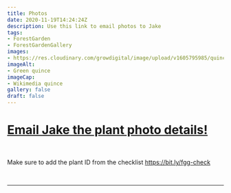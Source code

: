 ```yaml
---
title: Photos
date: 2020-11-19T14:24:24Z
description: Use this link to email photos to Jake
tags: 
- ForestGarden
- ForestGardenGallery
images: 
- https://res.cloudinary.com/growdigital/image/upload/v1605795985/quince-cathayensis.jpg
imageAlt:
- Green quince
imageCap:
- Wikimedia quince
gallery: false
draft: false
---
```


# <a class="button" href="mailto:hi@forestgardengallery.grwd.uk?subject=Plant photo details&amp;body=Plant%20name:%20%0aID:%20%0aPFAF%20link:%20%0aPlant%20description:%20%0a%0a---%0a##%20Photo%201%20of%204%0aURL:%20%0aAlt%20text:%20%0aCaption:%20%0aAuthor:%20%0a---%0a##%20Photo%202%20of%204%0aURL:%20%0aAlt%20text:%20%0aCaption:%20%0aAuthor:%20%0a---%0a##%20Photo%203%20of%204%0aURL:%20%0aAlt%20text:%20%0aCaption:%20%0aAuthor:%20%0a---%0a##%20Photo%204%20of%204%0aURL:%20%0aAlt%20text:%20%0aCaption:%20%0aAuthor:%20%0a">Email Jake the plant photo details!</a>

&nbsp;

Make sure to add the plant ID from the checklist <https://bit.ly/fgg-check>

&nbsp;

---
